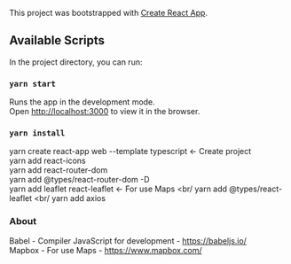 This project was bootstrapped with [Create React App](https://github.com/facebook/create-react-app).

## Available Scripts

In the project directory, you can run:

### `yarn start`

Runs the app in the development mode. <br/>
Open [http://localhost:3000](http://localhost:3000) to view it in the browser.

### `yarn install`

yarn create react-app web --template typescript <- Create project <br/>
yarn add react-icons <br/>
yarn add react-router-dom <br/>
yarn add @types/react-router-dom -D <br/>
yarn add leaflet react-leaflet <- For use Maps <br/
yarn add @types/react-leaflet <br/
yarn add axios

### About

Babel - Compiler JavaScript for development - https://babeljs.io/ <br/>
Mapbox - For use Maps - https://www.mapbox.com/ <br/>



